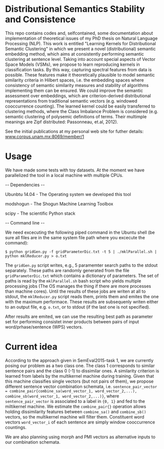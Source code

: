 # Distributional Semantics Stability and Consistence
This repo contains codes and, selfcontained, some documentation about implementation of theoretical issues of my PhD thesis on Natural Language Processing (NLP). This work is entitled "Learning Kernels for Distributional Semantic Clustering" in which we present a novel (distributional) semantic embedding method, which aims at consistently performing semantic clustering at sentence level. Taking into account special aspects of Vector Space Models (VSMs), we propose to learn reproducing kernels in classification tasks. By this way, capturing spectral features from data is possible. These features make it theoretically plausible to model semantic similarity criteria in Hilbert spaces, i.e. the embedding spaces where consistency of semantic similarity measures and stability of algorithms implementing them can be ensured. We could improve the semantic assessment over embeddings, which are criterion-derived distributional representations from traditional semantic vectors (e.g. windowed cooccurrence counting). The learned kernel could be easily transferred to clustering methods, where the Class Imbalance Problem is considered (e.g. semantic clustering of polysemic definitions of terms. Their multimple meanings are Zipf distributed: Passonneau, et.al, 2012).

See the initial publications at my personal web site for futher details: www.corpus.unam.mx:8069/member/1

# Usage

We have made some tests with toy datasets. At the moment we have parallelized the tool in a local machine with multiple CPUs. 

-- Dependencies --

Ubunbtu 14.04 - The Operating system we developed this tool

modshogun - The Shogun Machine Learning Toolbox

scipy - The scientific Python stack

-- Command line --

We need excecuting the following piped command in the Ubuntu shell (be sure all files are in the same system file path where you excecute the command):

`$ python gridGen.py -f gridParameterDic.txt -t 5 | ./mklParallel.sh | python mklReducer.py > o.txt`

The `gridGen.py` script writes, e.g., 5 paramemter search paths to the stdout separately. These paths are randomly generated from the  file `gridParameterDic.txt` which contains a dictionary of parameters. The set of paths is read by the `mklParallel.sh` bash script who yields multiple processing jobs (The OS manages the thing if there are more processes than machine cores). Until the results of these jobs are writen at all to stdout, the `mklReducer.py` script reads them, prints them and emites the one with the maximum performace. These results are subsequenly writen either to an output file, e.g. `o.txt`, or to stdout (if the last one is not specified).

After results are emited, we can use the resulting best path as parameter set for performing consistet inner products between pairs of input word/prhase/sentence (WPS) vectors. 

# Current idea

According to the approach given in SemEval2015-task 1, we are currently posing our problem as a two class one. The class 1 corresponds to similar sentence pairs and the class 0 (-1) to dissimilar ones. A similarity criterion is learned from labels by the multikernel machine during training. Given that this machine classifies single vectors (but not pairs of them), we propose different sentence vector combination schemata, i.e. `sentence_pair_vector = combine_pair{combine_sa(word_vector_1, word_vector_2,...), combine_sb(word_vector_1, word_vector_2,...)}`, where `sentence_pair_vector` is associated to a label in `{0, 1}` and fed to the miltikernel machine. We estimate the `combine_pair{}` operation allows holding dissimilarity features between `combine_sa()` and `combine_sb()` vectors, so the multikernel machine will filter them. Constituent word vectors `word_vector_i` of each sentence are simply window cooccurrence countings.

We are also planning using morph and PMI vectors as alternative inputs to our combination schemata.
